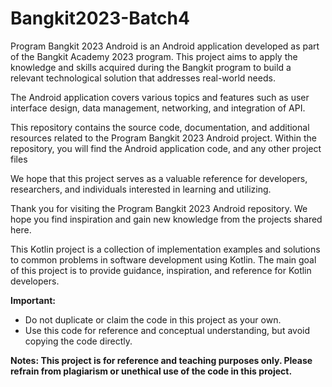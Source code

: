 # Bangkit2023-Batch4

Program Bangkit 2023 Android is an Android application developed as part of the Bangkit Academy 2023 program. This project aims to apply the knowledge and skills acquired during the Bangkit program to build a relevant technological solution that addresses real-world needs.

The Android application covers various topics and features such as user interface design, data management, networking, and integration of API. 

This repository contains the source code, documentation, and additional resources related to the Program Bangkit 2023 Android project. Within the repository, you will find the Android application code,  and any other project files

We hope that this project serves as a valuable reference for developers, researchers, and individuals interested in learning and utilizing.

Thank you for visiting the Program Bangkit 2023 Android repository. We hope you find inspiration and gain new knowledge from the projects shared here.

This Kotlin project is a collection of implementation examples and solutions to common problems in software development using Kotlin. The main goal of this project is to provide guidance, inspiration, and reference for Kotlin developers.

**Important:**
- Do not duplicate or claim the code in this project as your own.
- Use this code for reference and conceptual understanding, but avoid copying the code directly.

**Notes: This project is for reference and teaching purposes only. Please refrain from plagiarism or unethical use of the code in this project.**

